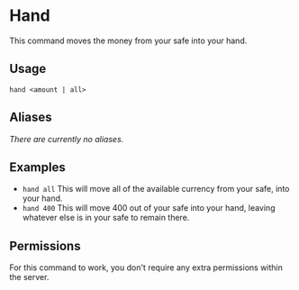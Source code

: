 # Hand
This command moves the money from your safe into your hand.

## Usage
`hand <amount | all>`

## Aliases
*There are currently no aliases.*

## Examples
- `hand all` This will move all of the available currency from your safe, into your hand.
- `hand 400` This will move 400 out of your safe into your hand, leaving whatever else is in your safe to remain there.

## Permissions
For this command to work, you don't require any extra permissions within the server. 